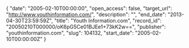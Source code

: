 {
  "date": "2005-02-10T00:00:00", 
  "open_access": false, 
  "target_url": "http://www.youthinformation.com/", 
  "description": "", 
  "end_date": "2013-04-30T23:59:59Z", 
  "title": "Youth Information.com", 
  "record_id": "20050210T000000/oK6pG5Ce01BJEe1+73kK2w==", 
  "publisher": "youthinformation.com", 
  "slug": 104132, 
  "start_date": "2005-02-10T00:00:00Z"
}

